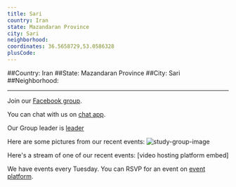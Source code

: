 ```yaml
---
title: Sari
country: Iran
state: Mazandaran Province
city: Sari
neighborhood: 
coordinates: 36.5658729,53.0586328
plusCode:
---
```


##Country: Iran
##State: Mazandaran Province
##City: Sari
##Neighborhood: 
*****
Join our [Facebook group](https://www.facebook.com/groups/freecodecamp.sari).

You can chat with us on [chat app]().

Our Group leader is [leader]()

Here are some pictures from our recent events:
![study-group-image]()

Here's a stream of one of our recent events:
[video hosting platform embed]

We have events every Tuesday. You can RSVP for an event on [event platform]().

